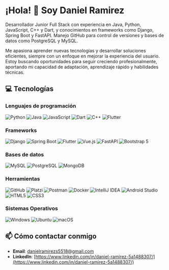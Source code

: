 # ¡Hola! 👋 Soy Daniel Ramirez


Desarrollador Junior Full Stack con experiencia en Java, Python, JavaScript, C++ y Dart, y conocimientos en frameworks como Django, Spring Boot y FastAPI. Manejo GitHub para control de versiones y bases de datos como PostgreSQL y MySQL.

Me apasiona aprender nuevas tecnologías y desarrollar soluciones eficientes, siempre con un enfoque en mejorar la experiencia del usuario. Estoy buscando oportunidades para seguir creciendo profesionalmente, aportando mi capacidad de adaptación, aprendizaje rápido y habilidades técnicas.

## 💻 Tecnologías

### Lenguajes de programación
![Python](https://img.shields.io/badge/Python-3776AB?style=flat&logo=python&logoColor=ffffff) 
![Java](https://img.shields.io/badge/Java-007396?style=flat&logo=java&logoColor=ffffff)
![JavaScript](https://img.shields.io/badge/JavaScript-F7DF1E?style=flat&logo=javascript&logoColor=000000)
![Dart](https://img.shields.io/badge/Dart-00BFFF?style=flat&logo=dart&logoColor=ffffff)
![C++](https://img.shields.io/badge/C++-00599C?style=flat&logo=cplusplus&logoColor=ffffff)
![Flutter](https://img.shields.io/badge/Flutter-02569B?style=flat&logo=flutter&logoColor=white)

### Frameworks
![Django](https://img.shields.io/badge/Django-092E20?style=flat&logo=django&logoColor=white) 
![Spring Boot](https://img.shields.io/badge/Spring%20Boot-6DB33F?style=flat&logo=spring&logoColor=white)
![Flutter](https://img.shields.io/badge/Flutter-02569B?style=flat&logo=flutter&logoColor=white) 
![Vue.js](https://img.shields.io/badge/Vue.js-35495E?style=flat&logo=vue.js&logoColor=4FC08D)
![FastAPI](https://img.shields.io/badge/FastAPI-005571?style=flat&logo=fastapi&logoColor=white)
![Bootstrap 5](https://img.shields.io/badge/Bootstrap-563D7C?style=flat&logo=bootstrap&logoColor=white)


### Bases de datos
![MySQL](https://img.shields.io/badge/MySQL-4479A1?style=flat&logo=mysql&logoColor=white)
![PostgreSQL](https://img.shields.io/badge/PostgreSQL-4169E1?style=flat&logo=postgresql&logoColor=white)
![MongoDB](https://img.shields.io/badge/MongoDB-47A248?style=flat&logo=mongodb&logoColor=white)

### Herramientas

![GitHub](https://img.shields.io/badge/GitHub-181717?style=flat&logo=github&logoColor=white) 
![Platzi](https://img.shields.io/badge/Platzi-4A154B?style=flat&logo=platzi&logoColor=white)
![Postman](https://img.shields.io/badge/Postman-FF6C37?style=flat&logo=postman&logoColor=white)
![Docker](https://img.shields.io/badge/Docker-2496ED?style=flat&logo=docker&logoColor=white)
![IntelliJ IDEA](https://img.shields.io/badge/IntelliJ%20IDEA-000000?style=flat&logo=intellijidea&logoColor=white)
![Android Studio](https://img.shields.io/badge/Android%20Studio-3DDC84?style=flat&logo=androidstudio&logoColor=white)
![HTML5](https://img.shields.io/badge/HTML5-E34F26?style=flat&logo=html5&logoColor=ffffff)
![CSS3](https://img.shields.io/badge/CSS3-1572B6?style=flat&logo=css3&logoColor=ffffff)

### Sistemas Operativos
![Windows](https://img.shields.io/badge/Windows-0078D6?style=flat&logo=windows&logoColor=ffffff)
![Ubuntu](https://img.shields.io/badge/Ubuntu-E95420?style=flat&logo=ubuntu&logoColor=ffffff)
![macOS](https://img.shields.io/badge/macOS-000000?style=flat&logo=apple&logoColor=ffffff)


## 📫 Cómo contactar conmigo

- **Email**: [danielramirezs5518@gmail.com](danielramirezs5518@gmail.com)
- **LinkedIn**: [https://www.linkedin.com/in/daniel-ramirez-5a1488307/](https://www.linkedin.com/in/daniel-ramirez-5a1488307/)


